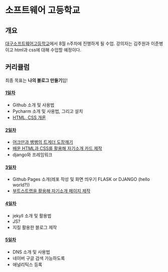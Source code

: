 # 소프트웨어 고등학교

## 개요
[대구소프트웨어고등학교](http://www.dgsw.hs.kr/)에서 8월 n주차에 진행하게 될  수업. 강의자는 김주원과 이준병이고 html과 css에 대해 수업할 예정이다.

## 커리큘럼
최종 목표는 **나의 블로그 만들기**임!
#### [1일차](/1st.md)
- Github 소개 및 사용법
- Pycharm 소개 및 사용법, 그리고 설치
- [HTML, CSS 개론](https://github.com/haedal-with-knu/WWW/blob/master/documents/4.css_bootstrap.md)
#### [2일차](/2nd.md)
- [어크만과 뱅뱅의 트게더 도장깨기](https://github.com/haedal-with-knu/make_tgd)
- [배운 HTML과 CSS를 활용해 자기소개 카드 제작](https://github.com/haedal-with-knu/instuctorTraining/blob/master/challenge/A.HTML_CSS_mycard.md)
- django와 프레임워크 
#### [3일차](/3rd.md)
- Github Pages 소개(레포 작성 및 화면 띄우기 FLASK or DJANGO (hello world?))
- [부트스트랩을 활용해 자기소개 페이지 제작](https://github.com/haedal-with-knu/WWW/blob/master/documents/6.introductionWeb.md)
#### [4일차](/4st.md)
- jekyll 소개 및 활용법
- JS?
- 지킬 활용한 블로그 제작
#### [5일차](5st.md)
- DNS 소개 및 사용법
- 네이버 구글 검색 가능하도록
- 애널리틱스 등록
